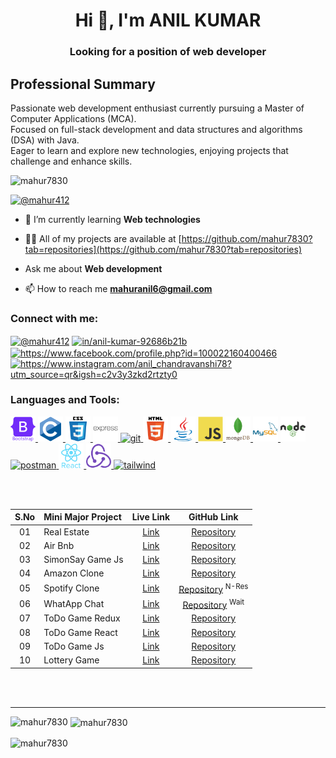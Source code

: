 <h1 align="center">Hi 👋, I'm ANIL KUMAR</h1>
<h3 align="center">Looking for a position of web developer</h3>

 ## Professional Summary
Passionate web development enthusiast currently pursuing a Master of Computer Applications (MCA). <br>
Focused on full-stack development and data structures and algorithms (DSA) with Java. <br>
Eager to learn and explore new technologies, enjoying projects that challenge and enhance skills.


<p align="left"> <img src="https://komarev.com/ghpvc/?username=mahur7830&label=Profile%20views&color=0e75b6&style=flat" alt="mahur7830" /> </p>

<p align="left"> <a href="https://twitter.com/@mahur412" target="blank"><img src="https://img.shields.io/twitter/follow/mahur412?logo=twitter&style=for-the-badge" alt="@mahur412" /></a> </p>

- 🌱 I’m currently learning **Web technologies**

- 👨‍💻 All of my projects are available at [https://github.com/mahur7830?tab=repositories](https://github.com/mahur7830?tab=repositories)

- Ask me about **Web development**

- 📫 How to reach me **mahuranil6@gmail.com**

<h3 align="left">Connect with me:</h3>
<p align="left">
<a href="https://twitter.com/@mahur412" target="blank"><img align="center" src="https://raw.githubusercontent.com/rahuldkjain/github-profile-readme-generator/master/src/images/icons/Social/twitter.svg" alt="@mahur412" height="30" width="40" /></a>
<a href="https://linkedin.com/in/in/anil-kumar-92686b21b" target="blank"><img align="center" src="https://raw.githubusercontent.com/rahuldkjain/github-profile-readme-generator/master/src/images/icons/Social/linked-in-alt.svg" alt="in/anil-kumar-92686b21b" height="30" width="40" /></a>
<a href="https://fb.com/https://www.facebook.com/profile.php?id=100022160400466" target="blank"><img align="center" src="https://raw.githubusercontent.com/rahuldkjain/github-profile-readme-generator/master/src/images/icons/Social/facebook.svg" alt="https://www.facebook.com/profile.php?id=100022160400466" height="30" width="40" /></a>
<a href="https://instagram.com/https://www.instagram.com/anil_chandravanshi78?utm_source=qr&igsh=c2v3y3zkd2rtzty0" target="blank"><img align="center" src="https://raw.githubusercontent.com/rahuldkjain/github-profile-readme-generator/master/src/images/icons/Social/instagram.svg" alt="https://www.instagram.com/anil_chandravanshi78?utm_source=qr&igsh=c2v3y3zkd2rtzty0" height="30" width="40" /></a>
</p>

<h3 align="left">Languages and Tools:</h3>
<p align="left"> <a href="https://getbootstrap.com" target="_blank" rel="noreferrer"> <img src="https://raw.githubusercontent.com/devicons/devicon/master/icons/bootstrap/bootstrap-plain-wordmark.svg" alt="bootstrap" width="40" height="40"/> </a> <a href="https://www.cprogramming.com/" target="_blank" rel="noreferrer"> <img src="https://raw.githubusercontent.com/devicons/devicon/master/icons/c/c-original.svg" alt="c" width="40" height="40"/> </a> <a href="https://www.w3schools.com/css/" target="_blank" rel="noreferrer"> <img src="https://raw.githubusercontent.com/devicons/devicon/master/icons/css3/css3-original-wordmark.svg" alt="css3" width="40" height="40"/> </a> <a href="https://expressjs.com" target="_blank" rel="noreferrer"> <img src="https://raw.githubusercontent.com/devicons/devicon/master/icons/express/express-original-wordmark.svg" alt="express" width="40" height="40"/> </a> <a href="https://git-scm.com/" target="_blank" rel="noreferrer"> <img src="https://www.vectorlogo.zone/logos/git-scm/git-scm-icon.svg" alt="git" width="40" height="40"/> </a> <a href="https://www.w3.org/html/" target="_blank" rel="noreferrer"> <img src="https://raw.githubusercontent.com/devicons/devicon/master/icons/html5/html5-original-wordmark.svg" alt="html5" width="40" height="40"/> </a> <a href="https://www.java.com" target="_blank" rel="noreferrer"> <img src="https://raw.githubusercontent.com/devicons/devicon/master/icons/java/java-original.svg" alt="java" width="40" height="40"/> </a> <a href="https://developer.mozilla.org/en-US/docs/Web/JavaScript" target="_blank" rel="noreferrer"> <img src="https://raw.githubusercontent.com/devicons/devicon/master/icons/javascript/javascript-original.svg" alt="javascript" width="40" height="40"/> </a> <a href="https://www.mongodb.com/" target="_blank" rel="noreferrer"> <img src="https://raw.githubusercontent.com/devicons/devicon/master/icons/mongodb/mongodb-original-wordmark.svg" alt="mongodb" width="40" height="40"/> </a> <a href="https://www.mysql.com/" target="_blank" rel="noreferrer"> <img src="https://raw.githubusercontent.com/devicons/devicon/master/icons/mysql/mysql-original-wordmark.svg" alt="mysql" width="40" height="40"/> </a> <a href="https://nodejs.org" target="_blank" rel="noreferrer"> <img src="https://raw.githubusercontent.com/devicons/devicon/master/icons/nodejs/nodejs-original-wordmark.svg" alt="nodejs" width="40" height="40"/> </a> <a href="https://postman.com" target="_blank" rel="noreferrer"> <img src="https://www.vectorlogo.zone/logos/getpostman/getpostman-icon.svg" alt="postman" width="40" height="40"/> </a> <a href="https://reactjs.org/" target="_blank" rel="noreferrer"> <img src="https://raw.githubusercontent.com/devicons/devicon/master/icons/react/react-original-wordmark.svg" alt="react" width="40" height="40"/> </a> <a href="https://redux.js.org" target="_blank" rel="noreferrer"> <img src="https://raw.githubusercontent.com/devicons/devicon/master/icons/redux/redux-original.svg" alt="redux" width="40" height="40"/> </a> <a href="https://tailwindcss.com/" target="_blank" rel="noreferrer"> <img src="https://www.vectorlogo.zone/logos/tailwindcss/tailwindcss-icon.svg" alt="tailwind" width="40" height="40"/> </a> </p>
<br><br>

| S.No | Mini Major Project |                       Live Link                        |                                 GitHub Link                                  |
| :--: | :----------------- | :----------------------------------------------------: | :--------------------------------------------------------------------------: |
|  01  | Real Estate        | [Link](https://euphonious-truffle-3f452b.netlify.app/)   |           [Repository](https://github.com/mahur7830/realestate)            |
|  02  | Air Bnb            | [Link](https://major-project-v6vn.onrender.com/listings) |         [Repository](https://github.com/mahur7830/MAJOR_PROJECT)         |
|  03  | SimonSay Game Js   | [Link](https://akashdeep023.github.io/SimonSay_Game/)  |         [Repository](https://github.com/akashdeep023/SimonSay_Game)          |
|  04  | Amazon Clone       |  [Link](https://akashdeep023.github.io/Amazon-Clone/)  |          [Repository](https://github.com/akashdeep023/Amazon-Clone)          |
|  05  | Spotify Clone      | [Link](https://akashdeep023.github.io/Spotify-Clone/)  | [Repository](https://github.com/akashdeep023/Spotify-Clone) <sup>N-Res</sup> |
|  06  | WhatApp Chat       |        [Link](https://github.com/akashdeep023/)        |                        [Repository]() <sup>Wait</sup>                        |
|  07  | ToDo Game Redux    |   [Link](https://todo-list-redux-jack.netlify.app/)    |        [Repository](https://github.com/akashdeep023/ToDo-List-Redux)         |
|  08  | ToDo Game React    |   [Link](https://task-list-react-jack.netlify.app/)    |        [Repository](https://github.com/akashdeep023/ToDo-List-React)         |
|  09  | ToDo Game Js       |   [Link](https://akashdeep023.github.io/ToDo_Game/)    |          [Repository](https://github.com/akashdeep023/ToDo_Game_Js)          |
|  10  | Lottery Game       |  [Link](https://lottery-game-react-jack.netlify.app/)  |          [Repository](https://github.com/akashdeep023/Lottery-Game)          |
<br><br>


---


<p><img align="left" src="https://github-readme-stats.vercel.app/api/top-langs?username=mahur7830&show_icons=true&locale=en&layout=compact" alt="mahur7830" /></p>

<p>&nbsp;<img align="center" src="https://github-readme-stats.vercel.app/api?username=mahur7830&show_icons=true&locale=en" alt="mahur7830" /></p>

<p><img align="center" src="https://github-readme-streak-stats.herokuapp.com/?user=mahur7830&" alt="mahur7830" /></p>
